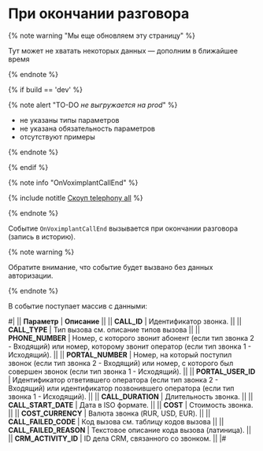 # При окончании разговора

{% note warning "Мы еще обновляем эту страницу" %}

Тут может не хватать некоторых данных — дополним в ближайшее время

{% endnote %}

{% if build == 'dev' %}

{% note alert "TO-DO _не выгружается на prod_" %}

- не указаны типы параметров
- не указана обязательность параметров
- отсутствуют примеры

{% endnote %}

{% endif %}

{% note info "OnVoximplantCallEnd" %}

{% include notitle [Скоуп telephony all](../../_includes/scope-telephony-all.md) %}

{% endnote %}

Событие `OnVoximplantCallEnd` вызывается при окончании разговора (запись в историю).

{% note warning %}

Обратите внимание, что событие будет вызвано без данных авторизации.

{% endnote %}

В событие поступает массив с данными:

#|
|| **Параметр** | **Описание** ||
|| **CALL_ID** | Идентификатор звонка. ||
|| **CALL_TYPE** | Тип вызова см. описание типов вызова ||
|| **PHONE_NUMBER** | Номер, с которого звонит абонент (если тип звонка 2 - Входящий) или номер, которому звонит оператор (если тип звонка 1 - Исходящий). ||
|| **PORTAL_NUMBER** | Номер, на который поступил звонок (если тип звонка 2 - Входящий) или номер, с которого был совершен звонок (если тип звонка 1 - Исходящий). ||
|| **PORTAL_USER_ID** | Идентификатор ответившего оператора (если тип звонка 2 - Входящий) или идентификатор позвонившего оператора (если тип звонка 1 - Исходящий). ||
|| **CALL_DURATION** | Длительность звонка. ||
|| **CALL_START_DATE** | Дата в ISO формате. ||
|| **COST** | Стоимость звонка. ||
|| **COST_CURRENCY** | Валюта звонка (RUR, USD, EUR). ||
|| **CALL_FAILED_CODE** | Код вызова см. таблицу кодов вызова ||
|| **CALL_FAILED_REASON** | Текстовое описание кода вызова (латиница). ||
|| **CRM_ACTIVITY_ID** | ID дела CRM, связанного со звонком. ||
|#